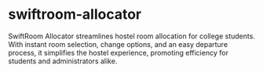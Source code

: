 # swiftroom-allocator
 SwiftRoom Allocator streamlines hostel room allocation for college students. With instant room selection, change options, and an easy departure process, it simplifies the hostel experience, promoting efficiency for students and administrators alike.
